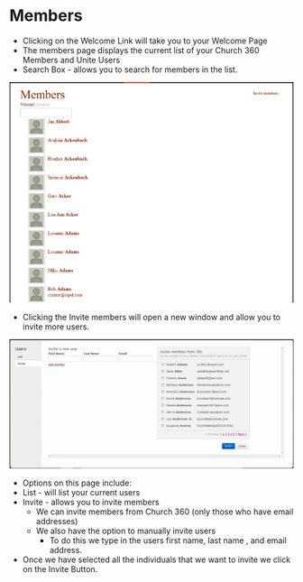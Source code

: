 # Members

  * Clicking on the Welcome Link will take you to your Welcome Page
  * The members page displays the current list of your Church 360 Members and Unite Users
  * Search Box - allows you to search for members in the list.

![Alt Text](https://github.com/concordia-publishing-house/unite-help/raw/master//images/members.JPG "")

  * Clicking the Invite members will open a new window and allow you to invite more users.

![Alt Text](https://github.com/concordia-publishing-house/unite-help/raw/master//images/inviteuser.JPG "")


 * Options on this page include:
  * List - will list your current users
  * Invite - allows you to invite members
     * We can invite members from Church 360 (only those who have email addresses)
     * We also have the option to manually invite users
         * To do this we type in the users first name, last name , and email address.
 * Once we have selected all the individuals that we want to invite we click on the Invite Button.